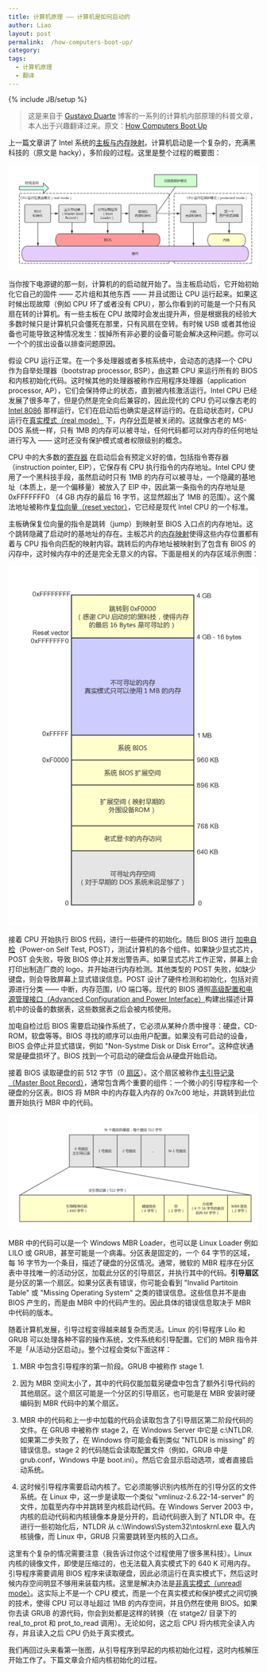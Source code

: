 ```yaml
---
title: 计算机原理 —— 计算机是如何启动的
author: Liao
layout: post
permalink:  /how-computers-boot-up/
category:
tags:
  - 计算机原理
  - 翻译
---
```

{% include JB/setup %}

> 这是来自于 [Gustavo Duarte](http://duartes.org/gustavo/blog/) 博客的一系列的计算机内部原理的科普文章，本人出于兴趣翻译过来。原文：[How Computers Boot Up](http://duartes.org/gustavo/blog/post/how-computers-boot-up/)

上一篇文章讲了 Intel 系统的[主板与内存映射](http://liaoph.com/motherboard-and-memory-map/)。计算机启动是一个复杂的，充满黑科技的（原文是 hacky），多阶段的过程。这里是整个过程的概要图：

![](/images/how-computers-boot-up/boot-process.png)

<!--more-->

当你按下电源键的那一刻，计算机的的启动就开始了。当主板启动后，它开始初始化它自己的固件 —— 芯片组和其他东西 —— 并且试图让 CPU 运行起来。如果这时候出现故障（例如 CPU 坏了或者没有 CPU），那么你看到的可能是一个只有风扇在转的计算机。有一些主板在 CPU 故障时会发出提升声，但是根据我的经验大多数时候只是计算机只会僵死在那里，只有风扇在空转。有时候 USB 或者其他设备也可能导致这种情况发生：拔掉所有非必要的设备可能会解决这种问题。你可以一个个的拔出设备以排查问题原因。

假设 CPU 运行正常。在一个多处理器或者多核系统中，会动态的选择一个 CPU 作为自举处理器（bootstrap processor, BSP），由这颗 CPU 来运行所有的 BIOS 和内核初始化代码。这时候其他的处理器被称作应用程序处理器（application processor, AP），它们会保持停止的状态，直到被内核激活运行。Intel CPU 已经发展了很多年了，但是仍然是完全向后兼容的，因此现代的 CPU 仍可以像古老的 [Intel 8086](http://en.wikipedia.org/wiki/Intel_8086) 那样运行，它们在启动后也确实是这样运行的。在启动状态时，CPU 运行在[真实模式（real mode）](http://en.wikipedia.org/wiki/Real_mode) 下，内存[分页](http://en.wikipedia.org/wiki/Paging)是被关闭的。这就像古老的 MS-DOS 系统一样，只有 1MB 的内存可以被寻址，任何代码都可以对内存的任何地址进行写入 —— 这时还没有保护模式或者权限级别的概念。

CPU 中的大多数的[寄存器](http://en.wikipedia.org/wiki/Processor_register) 在启动后会有预定义好的值，包括指令寄存器（instruction pointer, EIP），它保存有 CPU 执行指令的内存地址。Intel CPU 使用了一个黑科技手段，虽然启动时只有 1MB 的内存可以被寻址，一个隐藏的基地址（本质上，是一个偏移量）被放入了 EIP 中，因此第一条指令的内存地址是 0xFFFFFFF0 （4 GB 内存的最后 16 字节，这显然超出了 1MB 的范围）。这个魔法地址被称作[复位向量（reset vector）](http://en.wikipedia.org/wiki/Reset_vector)，它已经是现代 Intel CPU 的一个标准。

主板确保复位向量的指令是跳转（jump）到映射至 BIOS 入口点的内存地址。这个跳转隐藏了启动时的基地址的存在。主板芯片的[内存映射](http://liaoph.com/motherboard-and-memory-map/)使得这些内存位置都有着与 CPU 指令向匹配的映射内容。跳转后的内存地址被映射到了包含有 BIOS 的闪存中，这时候内存中的还是完全无意义的内容。下面是相关的内存区域示例图：

![](/images/how-computers-boot-up/memory-map.png)

接着 CPU 开始执行 BIOS 代码，进行一些硬件的初始化。随后 BIOS 进行 [加电自检](http://en.wikipedia.org/wiki/Power_on_self_test)（Power-on Self Test, POST），测试计算机的各个组件。如果缺少显式芯片，POST 会失败，导致 BIOS 停止并发出警告声。如果显式芯片工作正常，屏幕上会打印出制造厂商的 logo，并开始进行内存检测。其他类型的 POST 失败，如缺少键盘，则会导致屏幕上显式错误信息。POST 设计了硬件检测和初始化，包括对资源进行分类 —— 中断，内存范围，I/O 端口等。现代的 BIOS 遵照[高级配置和电源管理接口（Advanced Configuration and Power Interface）](http://en.wikipedia.org/wiki/ACPI)构建出描述计算机中的设备的数据表，这些数据表之后会被内核使用。

加电自检过后 BIOS 需要启动操作系统了，它必须从某种介质中搜寻：硬盘，CD-ROM，软盘等等。BIOS 寻找的顺序可以由用户配置。如果没有可启动的设备，BIOS 会停止并显式错误，例如 "Non-Systme Disk or Disk Error"。这种症状通常是硬盘损坏了。BIOS 找到一个可启动的硬盘后会从硬盘开始启动。

接着 BIOS 读取硬盘的前 512 字节（0 [扇区](http://en.wikipedia.org/wiki/Disk_sector)）。这个扇区被称作[主引导记录（Master Boot Record）](http://en.wikipedia.org/wiki/Master_boot_record)，通常包含两个重要的组件：一个微小的引导程序和一个硬盘的分区表。BIOS 将 MBR 中的内存载入内存的 0x7c00 地址，并跳转到此位置开始执行 MBR 中的代码。

![](/images/how-computers-boot-up/mbr.png)

MBR 中的代码可以是一个 Windows MBR Loader，也可以是 Linux Loader 例如 LILO 或 GRUB，甚至可能是一个病毒。分区表是固定的，一个 64 字节的区域，每 16 字节为一个条目，描述了硬盘的分区情况。通常，微软的 MBR 程序在分区表中寻找唯一的活动分区，加载此分区的引导扇区，并执行其中的代码。**引导扇区**是分区的第一个扇区。如果分区表有错误，你可能会看到 "Invalid Partitoin Table" 或 "Missing Operating System" 之类的错误信息。这些信息并不是由 BIOS 产生的，而是由 MBR 中的代码产生的。因此具体的错误信息取决于 MBR 中代码的版本。

随着计算机发展，引导过程变得越来越复杂而灵活。Linux 的引导程序 Lilo 和 GRUB 可以处理各种不容的操作系统，文件系统和引导配置。它们的 MBR 指令并不是「从活动分区启动」。整个过程会类似下面这样：

1. MBR 中包含引导程序的第一阶段。GRUB 中被称作 stage 1.

2. 因为 MBR 空间太小了，其中的代码仅能加载另硬盘中包含了额外引导代码的其他扇区。这个扇区可能是一个分区的引导扇区，也可能是在 MBR 安装时硬编码到 MBR 代码中的某个扇区。

3. MBR 中的代码和上一步中加载的代码会读取包含了引导扇区第二阶段代码的文件。在 GRUB 中被称作 stage 2，在 Windows Server 中它是 c:\NTLDR. 如果第二步失败了，在 Windows 你可能会看到类似 "NTLDR is missing" 的错误信息。stage 2 的代码随后会读取配置文件（例如，GRUB 中是 grub.conf，Windows 中是 boot.ini）。然后它会显示启动选项，或者直接启动系统。

4. 这时候引导程序需要启动内核了。它必须能够识别内核所在的引导分区的文件系统。在 Linux 中，这一步是读取一个类似 "vmlinuz-2.6.22-14-server" 的文件，加载至内存中并跳转至内核启动代码。在 Windows Server 2003 中，内核的启动代码和内核镜像本身是分开的，启动代码嵌入到了 NTLDR 中。在进行一些初始化后，NTLDR 从 c:\Windows\System32\ntoskrnl.exe 载入内核镜像，而 Linux 中，GRUB 只需要跳转至内核的入口点。

这里有个复杂的情况需要注意（我告诉过你这个过程使用了很多黑科技）。Linux 内核的镜像文件，即使是压缩过的，也无法载入真实模式下的 640 K 可用内存。引导程序需要调用 BIOS 程序来读取硬盘，因此必须运行在真实模式下，然后这时候内存空间明显不够用来装载内核。这里是解决办法是[非真实模式（unreadl mode）](http://en.wikipedia.org/wiki/Unreal_mode)。这实际上不是一个 CPU 模式，而是一个在真实模式和保护模式之间切换的技术，使得 CPU 可以寻址超过 1MB 的内存空间，并且仍然在使用 BIOS。如果你去读 GRUB 的源代码，你会到处都是这样的转换（在 statge2/ 目录下的 real_to_prot 和 prot_to_read 调用）。无论如何，这之后 CPU 将内核完全读入内存，并且读入之后 CPU 仍处于真实模式。

我们再回过头来看第一张图，从引导程序到早起的内核初始化过程，这时内核解压开始工作了。下篇文章会介绍内核初始化的过程。

